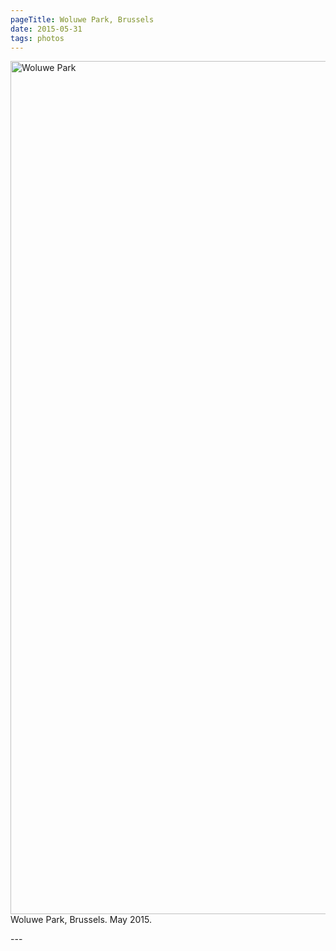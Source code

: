 ```yaml
---
pageTitle: Woluwe Park, Brussels
date: 2015-05-31
tags: photos
---
```

<p><img src="https://c1.staticflickr.com/9/8807/18220761578_62cebeeafa_k.jpg" alt="Woluwe Park" width="2048" height="1365" />Woluwe Park, Brussels. May 2015.</p>
---
